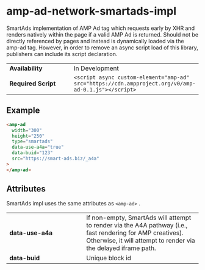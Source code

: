 # amp-ad-network-smartads-impl

SmartAds implementation of AMP Ad tag which requests early by XHR and renders natively within the page if a valid AMP Ad is returned. Should not be directly referenced by pages and instead is dynamically loaded via the amp-ad tag. However, in order to remove an async script load of this library, publishers can include its script declaration.

<table>
  <tr>
    <td class="col-fourty" width="50%"><strong>Availability</strong></td>
    <td>In Development</td>
  </tr>
  <tr>
    <td class="col-fourty"><strong>Required Script</strong></td>
    <td><code>&lt;script async custom-element="amp-ad" src="https://cdn.ampproject.org/v0/amp-ad-0.1.js">&lt;/script></code></td>
  </tr>
</table>

## Example

```html
<amp-ad
  width="300"
  height="250"
  type="smartads"
  data-use-a4a="true"
  data-buid="123"
  src="https://smart-ads.biz/_a4a"
>
</amp-ad>
```

## Attributes

SmartAds impl uses the same attributes as `<amp-ad>` .

<table>
  <tr>
    <td width="40%"><strong>data-use-a4a</strong></td>
    <td>If non-empty, SmartAds will attempt to render via the A4A
    pathway (i.e., fast rendering for AMP creatives).  Otherwise, it will attempt
    to render via the delayed iframe path.</td>
  </tr>
  <tr>
    <td width="40%"><strong>data-buid</strong></td>
    <td>Unique block id</td>
  </tr>
</table>
